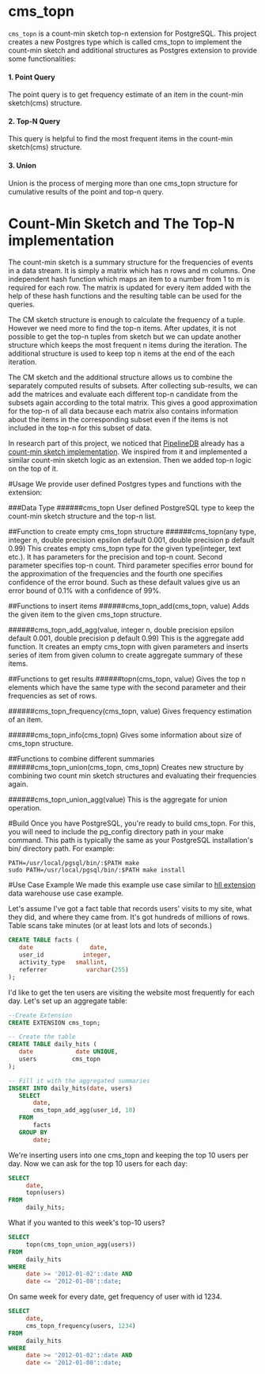 # cms_topn
`cms_topn` is a count-min sketch top-n extension for PostgreSQL. This project creates a new Postgres type which is called cms_topn to implement the count-min sketch and additional structures as Postgres extension to provide some functionalities:

#### 1. Point Query
The point query is to get frequency estimate of an item in the count-min sketch(cms) structure.
	
#### 2. Top-N Query
This query is helpful to find the most frequent items in the count-min sketch(cms) structure.

#### 3. Union
Union is the process of merging more than one cms_topn structure for cumulative results of the point and top-n query.

# Count-Min Sketch and The Top-N implementation
The count-min sketch is a summary structure for the frequencies of events in a data stream. It is simply a matrix which has n rows and m columns. One independent hash function which maps an item to a number from 1 to m is required for each row. The matrix is updated for every item added with the help of these hash functions and the resulting table can be used for the queries.

The CM sketch structure is enough to calculate the frequency of a tuple. However we need more to find the top-n items. After updates, it is not possible to get the top-n tuples from sketch but we can update another structure which keeps the most frequent n items during the iteration. The additional structure is used to keep top n items at the end of the each iteration.

The CM sketch and the additional structure allows us to combine the separately computed results of subsets. After collecting sub-results, we can add the matrices and evaluate each different top-n candidate from the subsets again according to the total matrix. This gives a good approximation for the top-n of all data because each matrix also contains information about  the items in the corresponding subset even if the items is not included in the top-n for this subset of data.

In research part of this project, we noticed that [PipelineDB](https://github.com/pipelinedb/pipelinedb) already has a [count-min sketch implementation](https://github.com/pipelinedb/pipelinedb/blob/db70946eef8a781b93ebc270be86546f357a1286/src/backend/pipeline/cmsketch.c). We inspired from it and implemented a similar count-min sketch logic as an extension. Then we added top-n logic on the top of it.

#Usage
We provide user defined Postgres types and functions with the extension:

###Data Type
######cms_topn
User defined PostgreSQL type to keep the count-min sketch structure and the top-n list.

##Function to create empty cms_topn structure
######cms_topn(any type, integer n, double precision epsilon default 0.001, double precision p default 0.99)
This creates empty cms_topn type for the given type(integer, text etc.). It has parameters for the precision and top-n count. Second parameter specifies top-n count. Third parameter specifies error bound for the approximation of the frequencies and the fourth one specifies 
confidence of the error bound. Such as these default values give us an error bound of 0.1% with a confidence of 99%.

##Functions to insert items
######cms_topn_add(cms_topn, value) 
Adds the given item to the given cms_topn structure.

######cms_topn_add_agg(value,  integer n, double precision epsilon default 0.001, double precision p default 0.99)
This is the aggregate add function. It creates an empty cms_topn with given parameters and inserts series of item from given column to create aggregate summary of these items.

##Functions to get results
######topn(cms_topn, value)
Gives the top n elements which have the same type with the second parameter and their frequencies as set of rows.

######cms_topn_frequency(cms_topn, value)
Gives frequency estimation of an item.

######cms_topn_info(cms_topn)
Gives some information about size of cms_topn structure.

##Functions to combine different summaries
######cms_topn_union(cms_topn, cms_topn)
Creates new structure by combining two count min sketch structures and evaluating their frequencies again.

######cms_topn_union_agg(value)
This is the aggregate for union operation.

#Build
Once you have PostgreSQL, you're ready to build cms_topn. For this, you will need to include the pg_config directory path in your make command. This path is typically the same as your PostgreSQL installation's bin/ directory path. For example:

	PATH=/usr/local/pgsql/bin/:$PATH make
	sudo PATH=/usr/local/pgsql/bin/:$PATH make install
	
#Use Case Example
We made this example use case similar to [hll extension](https://github.com/aggregateknowledge/postgresql-hll) data warehouse use case example.

Let's assume I've got a fact table that records users' visits to my site, what they did, and where they came from. It's got hundreds of millions of rows. Table scans take minutes (or at least lots and lots of seconds.)

```sql
CREATE TABLE facts (
   date                date,
   user_id           integer,
   activity_type   smallint,
   referrer           varchar(255)
);
```

I'd like to get the ten users are visiting the website most frequently for each day. Let's set up an aggregate table:
```sql
--Create Extension
CREATE EXTENSION cms_topn;
```

```sql
-- Create the table
CREATE TABLE daily_hits (
   date            date UNIQUE,
   users          cms_topn
);
```

```sql
-- Fill it with the aggregated summaries
INSERT INTO daily_hits(date, users)
   SELECT 
       date, 
       cms_topn_add_agg(user_id, 10)
   FROM 
       facts
   GROUP BY
       date;
```

We're inserting users into one cms_topn and keeping the top 10 users per day. Now we can ask for the top 10 users for each day:

```sql
SELECT 
     date, 
     topn(users)
FROM 
     daily_hits;
```

What if you wanted to this week's top-10 users?

```sql
SELECT
     topn(cms_topn_union_agg(users))
FROM
     daily_hits 
WHERE
     date >= '2012-01-02'::date AND 
     date <= '2012-01-08'::date;
```

On same week for every date, get frequency of user with id 1234.
```sql
SELECT
     date,
     cms_topn_frequency(users, 1234)
FROM
     daily_hits 
WHERE
     date >= '2012-01-02'::date AND 
     date <= '2012-01-08'::date;
```
